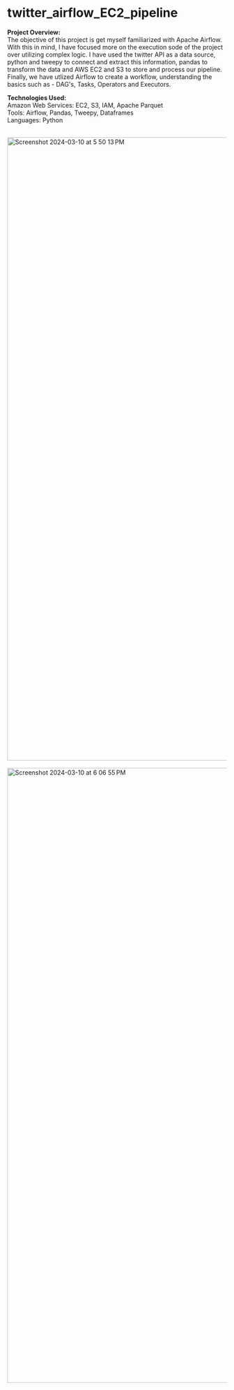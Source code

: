 # twitter_airflow_EC2_pipeline

<strong>Project Overview:</strong> <br>
The objective of this project is get myself familiarized with Apache Airflow. With this in mind, I have focused more on the execution sode of the project over utilizing complex logic. 
I have used the twitter API as a data source, python and tweepy to connect and extract this information, pandas to transform the data and AWS EC2 and S3 to store and process our pipeline.
Finally, we have utlized Airflow to create a workflow, understanding the basics such as - DAG's, Tasks, Operators and Executors.

<strong>Technologies Used:</strong> <br>
Amazon Web Services: EC2, S3, IAM, Apache Parquet <br>
Tools: Airflow, Pandas, Tweepy, Dataframes <br>
Languages: Python <br> <br>

<img width="1426" alt="Screenshot 2024-03-10 at 5 50 13 PM" src="https://github.com/ShwetSaoji/twitter_airflow_EC2_pipeline/assets/112597837/7e473407-6f4a-47d5-8ce6-c89845d7c960">
<br> <br>

<img width="1407" alt="Screenshot 2024-03-10 at 6 06 55 PM" src="https://github.com/ShwetSaoji/twitter_airflow_EC2_pipeline/assets/112597837/61543028-992e-442a-a8b6-6287f830258a">

